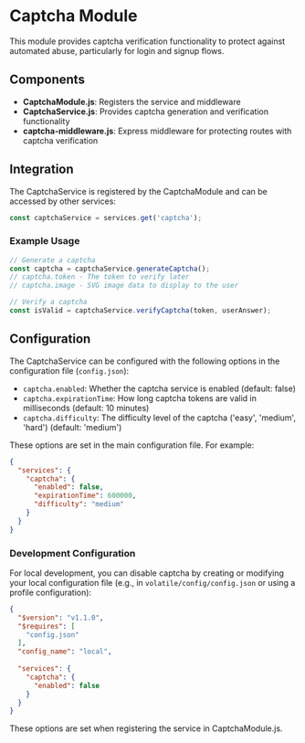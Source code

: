 # Captcha Module

This module provides captcha verification functionality to protect against automated abuse, particularly for login and signup flows.

## Components

- **CaptchaModule.js**: Registers the service and middleware
- **CaptchaService.js**: Provides captcha generation and verification functionality
- **captcha-middleware.js**: Express middleware for protecting routes with captcha verification

## Integration

The CaptchaService is registered by the CaptchaModule and can be accessed by other services:

```javascript
const captchaService = services.get('captcha');
```

### Example Usage

```javascript
// Generate a captcha
const captcha = captchaService.generateCaptcha();
// captcha.token - The token to verify later
// captcha.image - SVG image data to display to the user

// Verify a captcha
const isValid = captchaService.verifyCaptcha(token, userAnswer);
```

## Configuration

The CaptchaService can be configured with the following options in the configuration file (`config.json`):

- `captcha.enabled`: Whether the captcha service is enabled (default: false)
- `captcha.expirationTime`: How long captcha tokens are valid in milliseconds (default: 10 minutes)
- `captcha.difficulty`: The difficulty level of the captcha ('easy', 'medium', 'hard') (default: 'medium')

These options are set in the main configuration file. For example:

```json
{
  "services": {
    "captcha": {
      "enabled": false,
      "expirationTime": 600000,
      "difficulty": "medium"
    }
  }
}
```

### Development Configuration

For local development, you can disable captcha by creating or modifying your local configuration file (e.g., in `volatile/config/config.json` or using a profile configuration):

```json
{
  "$version": "v1.1.0",
  "$requires": [
    "config.json"
  ],
  "config_name": "local",
  
  "services": {
    "captcha": {
      "enabled": false
    }
  }
}
```

These options are set when registering the service in CaptchaModule.js. 